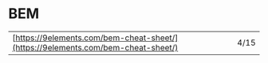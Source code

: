 # BEM

|  |  |
| :--- | :--- |
| [https://9elements.com/bem-cheat-sheet/](https://9elements.com/bem-cheat-sheet/) | 4/15 |

